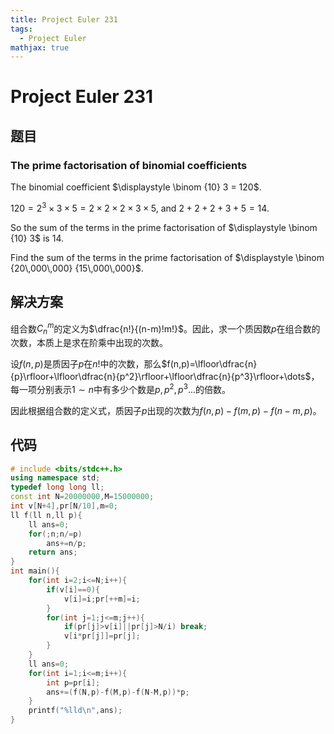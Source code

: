 ```yaml
---
title: Project Euler 231
tags:
  - Project Euler
mathjax: true
---
```

<escape><!-- more --></escape>
    
# Project Euler 231
## 题目
### The prime factorisation of binomial coefficients


The binomial coefficient $\displaystyle \binom {10} 3 = 120$.

$120 = 2^3 \times 3 \times 5 = 2 \times 2 \times 2 \times 3 \times 5$, and $2 + 2 + 2 + 3 + 5 = 14$.

So the sum of the terms in the prime factorisation of $\displaystyle \binom {10} 3$ is $14$.


Find the sum of the terms in the prime factorisation of $\displaystyle \binom {20\,000\,000} {15\,000\,000}$.


## 解决方案

组合数$C_n^m$的定义为$\dfrac{n!}{(n-m)!m!}$。因此，求一个质因数$p$在组合数的次数，本质上是求在阶乘中出现的次数。

设$f(n, p)$是质因子$p$在$n!$中的次数，那么$f(n,p)=\lfloor\dfrac{n}{p}\rfloor+\lfloor\dfrac{n}{p^2}\rfloor+\lfloor\dfrac{n}{p^3}\rfloor+\dots$，每一项分别表示$1\sim n$中有多少个数是$p,p^2,p^3\dots$的倍数。

因此根据组合数的定义式，质因子$p$出现的次数为$f(n,p)-f(m,p)-f(n-m,p)$。


## 代码


```C++
# include <bits/stdc++.h>
using namespace std;
typedef long long ll;
const int N=20000000,M=15000000;
int v[N+4],pr[N/10],m=0;
ll f(ll n,ll p){
    ll ans=0;
    for(;n;n/=p)
        ans+=n/p;
    return ans;
}
int main(){
    for(int i=2;i<=N;i++){
        if(v[i]==0){
            v[i]=i;pr[++m]=i;
        }
        for(int j=1;j<=m;j++){
            if(pr[j]>v[i]||pr[j]>N/i) break;
            v[i*pr[j]]=pr[j];
        }
    }
    ll ans=0;
    for(int i=1;i<=m;i++){
        int p=pr[i];
        ans+=(f(N,p)-f(M,p)-f(N-M,p))*p;
    }
    printf("%lld\n",ans);
}

```